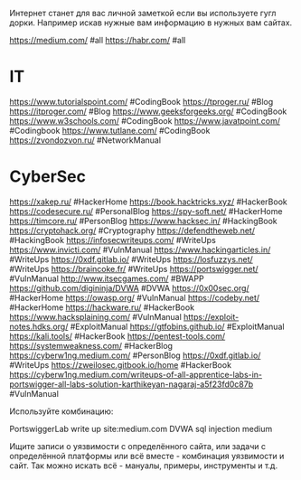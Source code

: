 
Интернет станет для вас личной заметкой если вы используете гугл дорки. Например искав нужные вам информацию в нужных вам сайтах.

https://medium.com/ #all
https://habr.com/       #all
# IT

https://www.tutorialspoint.com/ #CodingBook
https://tproger.ru/ #Blog
https://itproger.com/ #Blog
https://www.geeksforgeeks.org/ #CodingBook 
https://www.w3schools.com/ #CodingBook 
https://www.javatpoint.com/  #Codingbook
https://www.tutlane.com/ #CodingBook 
https://zvondozvon.ru/ #NetworkManual
# CyberSec

https://xakep.ru/ #HackerHome
https://book.hacktricks.xyz/ #HackerBook
https://codesecure.ru/ #PersonalBlog
https://spy-soft.net/ #HackerHome
https://timcore.ru/ #PersonBlog 
https://www.hacksec.in/ #HackingBook
https://cryptohack.org/ #Cryptography 
https://defendtheweb.net/ #HackingBook
https://infosecwriteups.com/ #WriteUps 
https://www.invicti.com/  #VulnManual 
https://www.hackingarticles.in/ #WriteUps 
https://0xdf.gitlab.io/  #WriteUps
https://losfuzzys.net/ #WriteUps
https://braincoke.fr/ #WriteUps
https://portswigger.net/  #VulnManual
http://www.itsecgames.com/ #BWAPP
https://github.com/digininja/DVWA #DVWA
https://0x00sec.org/ #HackerHome
https://owasp.org/ #VulnManual 
https://codeby.net/ #HackerHome
https://hackware.ru/ #HackerBook
https://www.hacksplaining.com/ #VulnManual
https://exploit-notes.hdks.org/   #ExploitManual
https://gtfobins.github.io/  #ExploitManual 
https://kali.tools/  #HackerBook
https://pentest-tools.com/  
https://systemweakness.com/ #HackerBlog
https://cyberw1ng.medium.com/ #PersonBlog 
https://0xdf.gitlab.io/ #WriteUps 
https://zweilosec.gitbook.io/home #HackerBook
https://cyberw1ng.medium.com/writeups-of-all-apprentice-labs-in-portswigger-all-labs-solution-karthikeyan-nagaraj-a5f23fd0c87b #VulnManual 


Используйте комбинацию:

 PortswiggerLab write up site:medium.com
 DVWA sql injection medium

Ищите записи о уязвимости с определённого сайта, или задачи с определённой платформы или всё вместе - комбинация уязвимости и сайт. Так можно искать всё - мануалы, примеры, инструменты и т.д.



